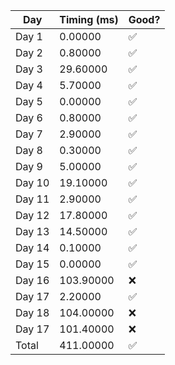 | Day    | Timing (ms) | Good? |
|--------|-------------|-------|
| Day 1  | 0.00000     |✅     |
| Day 2  | 0.80000     |✅     |
| Day 3  | 29.60000    |✅     |
| Day 4  | 5.70000     |✅     |
| Day 5  | 0.00000     |✅     |
| Day 6  | 0.80000     |✅     |
| Day 7  | 2.90000     |✅     |
| Day 8  | 0.30000     |✅     |
| Day 9  | 5.00000     |✅     |
| Day 10 | 19.10000    |✅     |
| Day 11 | 2.90000     |✅     |
| Day 12 | 17.80000    |✅     |
| Day 13 | 14.50000    |✅     |
| Day 14 | 0.10000     |✅     |
| Day 15 | 0.00000     |✅     |
| Day 16 | 103.90000   |❌     |
| Day 17 | 2.20000     |✅     |
| Day 18 | 104.00000   |❌     |
| Day 17 | 101.40000   |❌     |
| Total  | 411.00000   |✅     |
